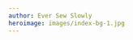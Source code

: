 ```yaml
---
author: Ever Sew Slowly
heroimage: images/index-bg-1.jpg
---
```


<!--# Ever sew Slowly's mission description goes here-->

 

